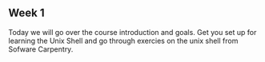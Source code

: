 ## Week 1

Today we will go over the course introduction and goals. Get you set up for learning the Unix Shell and go through exercies on the unix shell from Sofware Carpentry.
